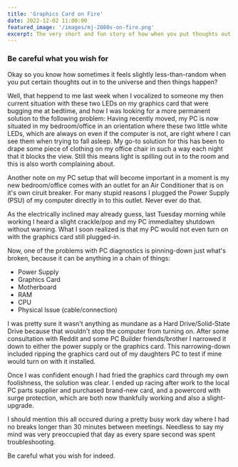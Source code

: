 ```yaml
---
title: 'Graphics Card on Fire'
date: 2022-12-02 11:00:00
featured_image: '/images/mj-2080s-on-fire.png'
excerpt: The very short and fun story of how when you put thoughts out in to the universe you may get unexpected results.
---
```


### Be careful what you wish for

Okay so you know how sometimes it feels slightly less-than-random when you put certain thoughts out in to the universe and then things happen?

Well, that heppend to me last week when I vocalized to someone my then current situation with these two LEDs on my graphics card that were bugging me at bedtime, and how I was looking for a more permanent solution to the following problem:  Having recently moved, my PC is now situated in my bedroom/office in an orientation where these two little white LEDs, which are always on even if the computer is not, are right where I can see them when trying to fall asleep.  My go-to solution for this has been to drape some piece of clothing on my office chair in such a way each night that it blocks the view.  Still this means light is spilling out in to the room and this is also worth complaining about.

Another note on my PC setup that will become important in a moment is my new bedroom/office comes with an outlet for an Air Conditioner that is on it's own ciruit breaker.  For many stupid reasons I plugged the Power Supply (PSU) of my computer directly in to this outlet. Never ever do that.

As the electrically inclined may already guess, last Tuesday morning while working I heard a slight crackle/pop and my PC immedialtey shutdown without warning. What I soon realized is that my PC would not even turn on with the graphics card still plugged-in. 

Now, one of the problems with PC diagnostics is pinning-down just what's broken, because it can be anything in a chain of things:

* Power Supply
* Graphics Card
* Motherboard
* RAM
* CPU
* Physical Issue (cable/connection)

I was pretty sure it wasn't anything as mundane as a Hard Drive/Solid-State Drive because that wouldn't stop the computer from turning on. After some consultation with Reddit and some PC Builder friends/brother I narrowed it down to either the power supply or the graphics card.  This narrowing-down included ripping the graphics card out of my daughters PC to test if mine would turn on with it installed.

Once I was confident enough I had fried the graphics card through my own foolishness, the solution was clear. I ended up racing after work to the local PC parts supplier and purchased brand-new card, and a powercord with surge protection, which are both now thankfully working and also a slight-upgrade.

I should mention this all occured during a pretty busy work day where I had no breaks longer than 30 minutes between meetings.  Needless to say my mind was very preoccupied that day as every spare second was spent troubleshooting.

Be careful what you wish for indeed.